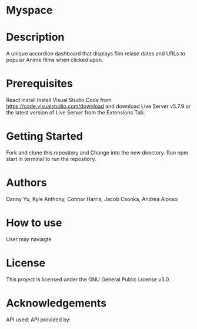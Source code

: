 # Myspace

# Description

A unique accordion dashboard that displays film relase dates and URLs to popular Anime films when clicked upon.

# Prerequisites

React install Install Visual Studio Code from https://code.visualstudio.com/download and download Live Server v5.7.9 or the latest version of Live Server from the Extensions Tab.

# Getting Started

Fork and clone this repository and Change into the new directory. Run npm start in terminal to run the repository.

# Authors

Danny Yu, Kyle Anthony, Connor Harris, Jacob Csonka, Andrea Alonso

# How to use

User may naviagte

# License

This project is licensed under the GNU General Public License v3.0.

# Acknowledgements

API used:
API provided by:
